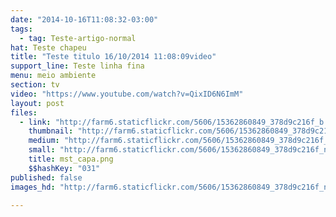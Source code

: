 ```yaml
---
date: "2014-10-16T11:08:32-03:00"
tags:
  - tag: Teste-artigo-normal
hat: Teste chapeu
title: "Teste titulo 16/10/2014 11:08:09video"
support_line: Teste linha fina
menu: meio ambiente
section: tv
video: "https://www.youtube.com/watch?v=QixID6N6ImM"
layout: post
files:
  - link: "http://farm6.staticflickr.com/5606/15362860849_378d9c216f_b.jpg"
    thumbnail: "http://farm6.staticflickr.com/5606/15362860849_378d9c216f_t.jpg"
    medium: "http://farm6.staticflickr.com/5606/15362860849_378d9c216f_z.jpg"
    small: "http://farm6.staticflickr.com/5606/15362860849_378d9c216f_n.jpg"
    title: mst_capa.png
    $$hashKey: "031"
published: false
images_hd: "http://farm6.staticflickr.com/5606/15362860849_378d9c216f_n.jpg"

---
```

